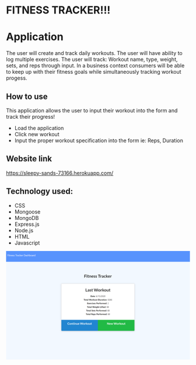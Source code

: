 # FITNESS TRACKER!!!

# Application
The user will create and track daily workouts. The user will have ability to log multiple exercises. 
The user will track: Workout name, type, weight, sets, and reps through input. 
In a business context consumers will be able to keep up with their fitness goals while simultaneously tracking workout 
progess.


## How to use 
This application allows the user to input their workout into the form and track their progress!
 * Load the application
 * Click new workout 
 * Input the proper workout specification into the form ie: Reps, Duration

 


## Website link
https://sleepy-sands-73166.herokuapp.com/


## Technology used:
* CSS
* Mongoose
* MongoDB
* Express.js
* Node.js
* HTML
* Javascript

![Screenshot](/screen.png)


